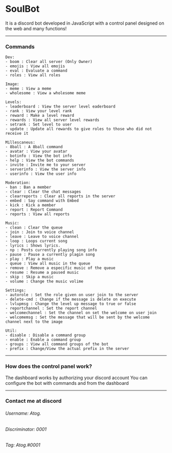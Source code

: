# SoulBot
It is a discord bot developed in JavaScript with a control panel designed on the web and many functions!

----------------
### Commands

```
Dev:
- boom : Clear all server (Only Owner)
- emojis : View all emojis
- eval : Evaluate a command
- roles : View all roles

Image: 
- meme : View a meme
- wholesome : View a wholesome meme

Levels:
- leaderboard : View the server level eaderboard
- rank : View your level rank
- reward : Make a level reward
- rewards : View all server level rewards
- setrank : Set level to user
- update : Update all rewards to give roles to those who did not receive it

Millescaneus:
- 8ball : A 8ball command
- avatar : View your avatar
- botinfo : View the bot info
- help : View the bot commands
- invite : Invite me to your server
- serverinfo : View the server info
- userinfo : View the user info

Moderation:
- ban : Ban a member
- clear : Clear the chat messages
- clearreports : Clear all reports in the server
- embed : Say command with Embed
- kick : Kick a member
- report : Report Command
- reports : View all reports

Music:
- clean : Clear the queue
- join : Join to voice channel
- leave : Leave to voice channel
- loop : Loops current song
- lyrics : Shows lyrics.
- np : Posts currently playing song info
- pause : Pause a currently plagin song
- play : Play a music
- queue : View all music in the queue
- remove : Remove a especific music of the queue
- resume : Resume a paused music
- skip : Skip a music
- volume : Change the music volime

Settings:
- autorole : Set the role given on user join to the server
- delete-cmd : Change if the message is delete on execute
- lvlupmsg : Change the level up message to true or false
- reportchannel : Set the report channel
- welcomechannel : Set the channel on set the welcome on user join
- welcomemsg : Set the message that will be sent by the welcome channel next to the image

Util: 
- disable : Disable a command group
- enable : Enable a command group
- groups : View all command groups of the bot
- prefix : Change/View the actual prefix in the server

```
----------------
### How does the control panel work?
The dashboard works by authorizing your discord account 
You can configure the bot with commands and from the dashboard

----------------
### Contact me at discord
###### Username: Atog.
###### Discriminator: 0001
###### Tag: Atog.#0001
